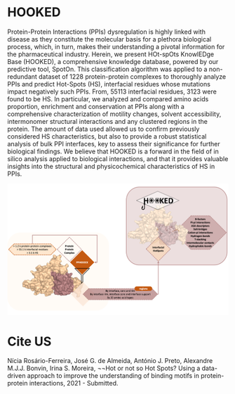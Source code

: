 # HOOKED

Protein-Protein Interactions (PPIs) dysregulation is highly linked with disease as they constitute the molecular basis for a plethora biological process, which, in turn, makes their understanding a pivotal information for the pharmaceutical industry. Herein, we present HOt-spOts KnowlEDge Base (HOOKED), a comprehensive knowledge database, powered by our predictive tool, SpotOn. This classification algorithm was applied to a non-redundant dataset of 1228 protein-protein complexes to thoroughly analyze PPIs and predict Hot-Spots (HS), interfacial residues whose mutations impact negatively such PPIs. From, 55113 interfacial residues, 3123 were found to be HS. 
In particular, we analyzed and compared amino acids proportion, enrichment and conservation at PPIs along with a comprehensive characterization of motility changes, solvent accessibility, intermonomer structural interactions and any clustered regions in the protein. The amount of data used allowed us to confirm previously considered HS characteristics, but also to provide a robust statistical analysis of bulk PPI interfaces, key to assess their significance for further biological findings. We believe that HOOKED is a forward in the field of in silico analysis applied to biological interactions, and that it provides valuable insights into the structural and physicochemical characteristics of HS in PPIs. 

![image](HOOKED_graph_abstract.png)

# Cite US

Nícia Rosário-Ferreira, José G. de Almeida, António J. Preto, Alexandre M.J.J. Bonvin, Irina S. Moreira, ¬¬Hot or not so Hot Spots? Using a data-driven approach to improve the understanding of binding motifs in protein-protein interactions, 2021 - Submitted.


 
